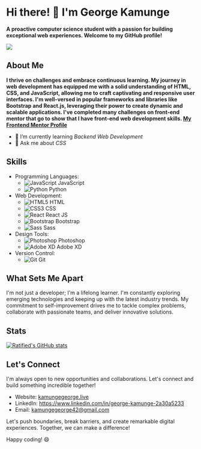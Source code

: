 # Hi there! 👋 I'm George Kamunge

__A proactive computer science student with a passion for building exceptional web experiences. Welcome to my GitHub profile!__

[![](https://visitcount.itsvg.in/api?id=Ratified&label=Profile%20Views&icon=5&pretty=true)](https://visitcount.itsvg.in)

## About Me

**I thrive on challenges and embrace continuous learning. My journey in web development has equipped me with a solid understanding of HTML, CSS, and JavaScript, allowing me to craft captivating and responsive user interfaces. I'm well-versed in popular frameworks and libraries like Bootstrap and React.js, leveraging their power to create dynamic and scalable applications. I've completed many challenges on front-end mentor that go to show that I have front-end web development skills. [My Frontend Mentor Profile](https://www.frontendmentor.io/profile/Ratified)**

- 🌱 I’m currently learning *Backend Web Development*
- 💬 Ask me about *CSS*

## Skills
- Programming Languages: 
  - ![JavaScript](https://img.icons8.com/color/48/000000/javascript.png) JavaScript
  - ![Python](https://img.icons8.com/color/48/000000/python.png) Python
- Web Development: 
  - ![HTML5](https://img.icons8.com/color/48/000000/html-5.png) HTML
  - ![CSS3](https://img.icons8.com/color/48/000000/css3.png) CSS
  - ![React](https://img.icons8.com/color/48/000000/react-native.png) React JS
  - ![Bootstrap](https://img.icons8.com/color/48/000000/bootstrap.png) Bootstrap
  - ![Sass](https://img.icons8.com/color/48/000000/sass.png) Sass
- Design Tools: 
  - ![Photoshop](https://img.icons8.com/color/48/000000/adobe-photoshop.png) Photoshop
  - ![Adobe XD](https://img.icons8.com/color/48/000000/adobe-xd.png) Adobe XD
- Version Control: 
  - ![Git](https://img.icons8.com/color/48/000000/git.png) Git

## What Sets Me Apart

I'm not just a developer; I'm a lifelong learner. I'm constantly exploring emerging technologies and keeping up with the latest industry trends. My commitment to self-improvement drives me to tackle complex problems, collaborate with passionate teams, and deliver innovative solutions.

## Stats
[![Ratified's GitHub stats](https://github-readme-stats.vercel.app/api?username=Ratified&show_icons=true&theme=radical)](https://github.com/Ratified/github-readme-stats)

## Let's Connect

I'm always open to new opportunities and collaborations. Let's connect and build something incredible together!

- Website: <a href="http://kamungegeorge.live/" target="_blank">kamungegeorge.live</a>
- LinkedIn: https://www.linkedin.com/in/george-kamunge-2a30a5233
- Email: kamungegeorge42@gmail.com

Let's push boundaries, break barriers, and create remarkable digital experiences. Together, we can make a difference!

Happy coding! 😄


